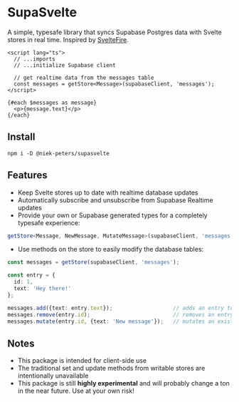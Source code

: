 # SupaSvelte

A simple, typesafe library that syncs Supabase Postgres data with Svelte stores in real time. Inspired by [SvelteFire](https://github.com/codediodeio/sveltefire).

```svelte
<script lang="ts">
  // ...imports
  // ...initialize Supabase client
  
  // get realtime data from the messages table
  const messages = getStore<Message>(supabaseClient, 'messages');
</script>

{#each $messages as message}
  <p>{message.text}</p>
{/each}
```

## Install
`npm i -D @niek-peters/supasvelte`

## Features
- Keep Svelte stores up to date with realtime database updates
- Automatically subscribe and unsubscribe from Supabase Realtime updates
- Provide your own or Supabase generated types for a completely typesafe experience:
```ts
getStore<Message, NewMessage, MutateMessage>(supabaseClient, 'messages')
```
- Use methods on the store to easily modify the database tables:
```ts
const messages = getStore(supabaseClient, 'messages');

const entry = {
  id: 1,
  text: 'Hey there!'
};

messages.add({text: entry.text});                   // adds an entry to the table
messages.remove(entry.id);                          // removes an entry from the table
messages.mutate(entry.id, {text: 'New message'});   // mutates an existing entry in the table
```

## Notes
- This package is intended for client-side use
- The traditional set and update methods from writable stores are intentionally unavailable
- This package is still **highly experimental** and will probably change a ton in the near future. Use at your own risk!
